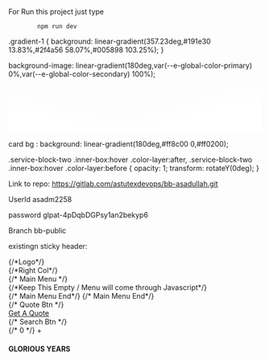 For Run this project just type

            npm run dev


.gradient-1 {
    background: linear-gradient(357.23deg,#191e30 13.83%,#2f4a56 58.07%,#005898 103.25%);
}


background-image: linear-gradient(180deg,var(--e-global-color-primary) 0%,var(--e-global-color-secondary) 100%);


<svg class="waves" xmlns="http://www.w3.org/2000/svg" xlink="http://www.w3.org/1999/xlink" viewBox="0 24 150 28" preserveAspectRatio="none" shape-rendering="auto"><defs><path id="gentle-wave" d="M-160 44c30 0 58-18 88-18s 58 18 88 18 58-18 88-18 58 18 88 18 v44h-352z"></path></defs><g class="parallax"><use href="#gentle-wave" x="48" y="0" fill="rgba(255,255,255,0.7"></use><use href="#gentle-wave" x="48" y="3" fill="rgba(255,255,255,0.5)"></use><use href="#gentle-wave" x="48" y="5" fill="rgba(255,255,255,0.3)"></use><use href="#gentle-wave" x="48" y="7" fill="#fff"></use></g></svg>

card bg :       background: linear-gradient(180deg,#ff8c00 0,#ff0200);

.service-block-two .inner-box:hover .color-layer:after, .service-block-two .inner-box:hover .color-layer:before {
    opacity: 1;
    transform: rotateY(0deg);
}

Link to repo:
https://gitlab.com/astutexdevops/bb-asadullah.git

UserId
asadm2258

password
glpat-4pDqbDGPsy1an2bekyp6

Branch bb-public


existingn sticky header:
  <div className="auto-container clearfix">
          {/*Logo*/}
          <div className="logo pull-left">
            <a href="/" title="">
              <img
                src="/newupdate/images/newIcons/logo.svg"
                alt=""
                title=""
                className="smallLogo"
              />
            </a>
          </div>
          {/*Right Col*/}
          <div className="pull-right">
            {/* Main Menu */}
            <nav className="main-menu">
              {/*Keep This Empty / Menu will come through Javascript*/}
            </nav>
            {/* Main Menu End*/}
            {/* Main Menu End*/}
            <div className="outer-box clearfix">
              {/* Quote Btn */}
              <div className="btn-box">
                <a href="/contactUs" className="theme-btn btn-style-two">
                  <span className="txt">Get A Quote</span>
                </a>
              </div>
              {/* Search Btn */}
              <div className="search-box-btn search-box-outer">
                <span className="icon fa fa-search" />
              </div>
            </div>
          </div>
        </div>


<!-- count up  -->
   <div className="column counter-column col-lg-3 col-md-6 col-sm-12">
                      <div
                        className="inner wow fadeInLeft"
                        data-wow-delay="900ms"
                        data-wow-duration="1500ms"
                      >
                        <div className="content">
                          <div className="icon flaticon-united" />
                          <div className="count-outer count-box">
                            {/* <span
                              className="count-text"
                              data-speed={2000}
                              data-stop={25}
                            >
                              0
                            </span> */}
                            <CountUp  start={0}
                              end={7}
                              duration={4.75} />
                            +
                          </div>
                          <h4 className="counter-title">GLORIOUS YEARS</h4>
                        </div>
                      </div>
                    </div>
